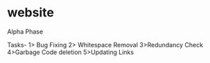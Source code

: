 # website

Alpha Phase

Tasks-
1> Bug Fixing
2> Whitespace Removal
3>Redundancy Check
4>Garbage Code deletion 
5>Updating Links
